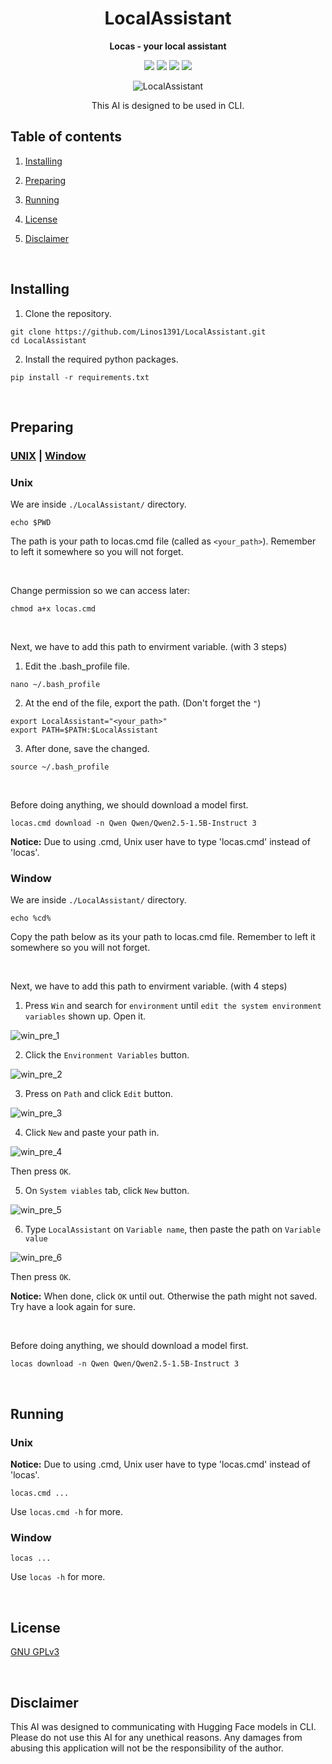 <div align="center">

# LocalAssistant

**Locas - your local assistant**

[![][locas-shield]][locas-url]
[![][python-shield]][python-url]
[![][conda-shield]][conda-url]
[![][transformers-shield]][transformers-url]

[locas-shield]: https://img.shields.io/badge/LocalAssisitant-0.1.dev1-red
[locas-url]: https://github.com/Linos1391/LocalAssistant
[python-shield]: https://img.shields.io/badge/Python-3.12+-yellow
[python-url]: https://www.python.org/downloads/
[conda-shield]: https://img.shields.io/badge/Anaconda-24.7+-grass
[conda-url]: https://www.anaconda.com/download
[transformers-shield]: https://img.shields.io/badge/Transformers-4.46+-orange
[transformers-url]: https://huggingface.co/docs/transformers/v4.46.0/index

![LocalAssistant](asset/LocalAssistant.png)

This AI is designed to be used in CLI.

</div>

## Table of contents

1. [Installing](#installing)

2. [Preparing](#preparing)

3. [Running](#running)

4. [License](#license)

5. [Disclaimer](#disclaimer)

<br>

## Installing

1. Clone the repository.

```
git clone https://github.com/Linos1391/LocalAssistant.git
cd LocalAssistant
```

2. Install the required python packages.

```
pip install -r requirements.txt
```

<br>

## Preparing 

### [UNIX](#unix) | [Window](#window)

### Unix

We are inside `./LocalAssistant/` directory.

```
echo $PWD
```

The path is your path to locas.cmd file (called as `<your_path>`). Remember to left it somewhere so you will not forget.

<br>

Change permission so we can access later:

```
chmod a+x locas.cmd
```

<br>

Next, we have to add this path to envirment variable. (with 3 steps)

1. Edit the .bash_profile file.

```
nano ~/.bash_profile
```

2. At the end of the file, export the path. (Don't forget the `"`)

```
export LocalAssistant="<your_path>"
export PATH=$PATH:$LocalAssistant
```

3. After done, save the changed.

```
source ~/.bash_profile
```

<br>

Before doing anything, we should download a model first.

```
locas.cmd download -n Qwen Qwen/Qwen2.5-1.5B-Instruct 3
```

**Notice:** Due to using .cmd, Unix user have to type 'locas.cmd' instead of 'locas'.

### Window

We are inside `./LocalAssistant/` directory.

```
echo %cd%
```

Copy the path below as its your path to locas.cmd file. Remember to left it somewhere so you will not forget.

<br>

Next, we have to add this path to envirment variable. (with 4 steps)

1. Press `Win` and search for `environment` until `edit the system environment variables` shown up. Open it.

![win_pre_1](asset/win_pre_1.png)

2. Click the `Environment Variables` button.

![win_pre_2](asset/win_pre_2.png)

3. Press on `Path` and click `Edit` button. 

![win_pre_3](asset/win_pre_3.png)

4. Click `New` and paste your path in.

![win_pre_4](asset/win_pre_4.png)

Then press `OK`.

5. On `System viables` tab, click `New` button.

![win_pre_5](asset/win_pre_5.png)

6. Type `LocalAssistant` on `Variable name`, then paste the path on `Variable value`

![win_pre_6](asset/win_pre_6.png)

Then press `OK`.

**Notice:** When done, click `OK` until out. Otherwise the path might not saved. Try have a look again for sure.

<br>

Before doing anything, we should download a model first.

```
locas download -n Qwen Qwen/Qwen2.5-1.5B-Instruct 3
```

<br>

## Running

### Unix

**Notice:** Due to using .cmd, Unix user have to type 'locas.cmd' instead of 'locas'.

```
locas.cmd ...
```

Use `locas.cmd -h` for more.

### Window

```
locas ...
```

Use `locas -h` for more.

<br>

## License

[GNU GPLv3](LICENSE)

<br>

## Disclaimer

This AI was designed to communicating with Hugging Face models in CLI. Please do not use this AI for any unethical reasons. Any damages from abusing this application will not be the responsibility of the author.
